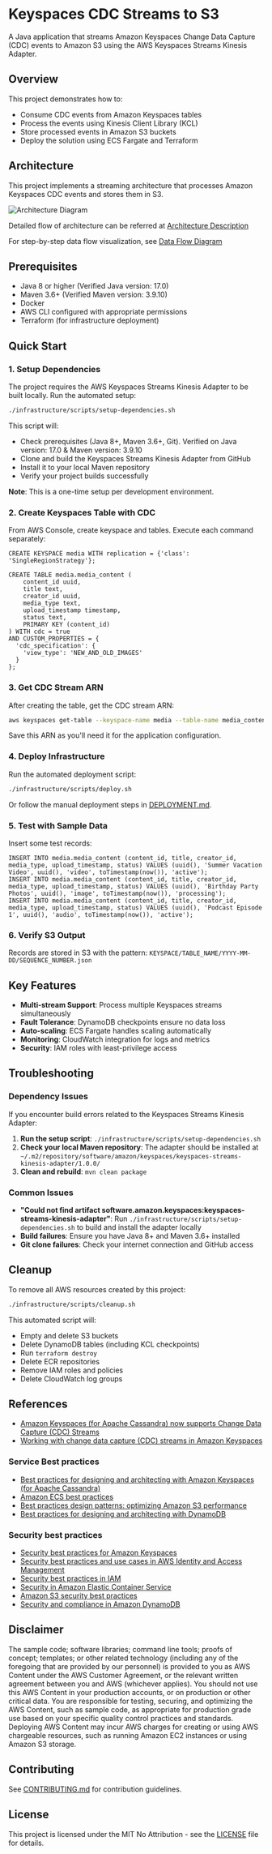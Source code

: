# Keyspaces CDC Streams to S3

A Java application that streams Amazon Keyspaces Change Data Capture (CDC) events to Amazon S3 using the AWS Keyspaces Streams Kinesis Adapter.

## Overview

This project demonstrates how to:
- Consume CDC events from Amazon Keyspaces tables
- Process the events using Kinesis Client Library (KCL)
- Store processed events in Amazon S3 buckets
- Deploy the solution using ECS Fargate and Terraform

## Architecture

This project implements a streaming architecture that processes Amazon Keyspaces CDC events and stores them in S3. 

![Architecture Diagram](architecture/keyspaces-cdc-s3-architecture-numbered.png)

Detailed flow of architecture can be referred at [Architecture Description](architecture/ARCHITECTURE.md)

For step-by-step data flow visualization, see [Data Flow Diagram](architecture/DATA_FLOW.md)

## Prerequisites

- Java 8 or higher (Verified Java version: 17.0)
- Maven 3.6+ (Verified Maven version: 3.9.10)
- Docker
- AWS CLI configured with appropriate permissions
- Terraform (for infrastructure deployment)

## Quick Start

### 1. Setup Dependencies

The project requires the AWS Keyspaces Streams Kinesis Adapter to be built locally. Run the automated setup:

```bash
./infrastructure/scripts/setup-dependencies.sh
```

This script will:
- Check prerequisites (Java 8+, Maven 3.6+, Git). Verified on Java version: 17.0 & Maven version: 3.9.10
- Clone and build the Keyspaces Streams Kinesis Adapter from GitHub
- Install it to your local Maven repository
- Verify your project builds successfully

**Note**: This is a one-time setup per development environment.

### 2. Create Keyspaces Table with CDC

From AWS Console, create keyspace and tables. Execute each command separately:

```cql
CREATE KEYSPACE media WITH replication = {'class': 'SingleRegionStrategy'};
```

```cql
CREATE TABLE media.media_content (
    content_id uuid,
    title text,
    creator_id uuid,
    media_type text,
    upload_timestamp timestamp,
    status text,
    PRIMARY KEY (content_id)
) WITH cdc = true
AND CUSTOM_PROPERTIES = {
  'cdc_specification': {
    'view_type': 'NEW_AND_OLD_IMAGES'
  }
};
```

### 3. Get CDC Stream ARN

After creating the table, get the CDC stream ARN:

```bash
aws keyspaces get-table --keyspace-name media --table-name media_content --query 'latestStreamArn' --output text
```

Save this ARN as you'll need it for the application configuration.

### 4. Deploy Infrastructure

Run the automated deployment script:

```bash
./infrastructure/scripts/deploy.sh
```

Or follow the manual deployment steps in [DEPLOYMENT.md](DEPLOYMENT.md).

### 5. Test with Sample Data

Insert some test records:

```cql
INSERT INTO media.media_content (content_id, title, creator_id, media_type, upload_timestamp, status) VALUES (uuid(), 'Summer Vacation Video', uuid(), 'video', toTimestamp(now()), 'active');
INSERT INTO media.media_content (content_id, title, creator_id, media_type, upload_timestamp, status) VALUES (uuid(), 'Birthday Party Photos', uuid(), 'image', toTimestamp(now()), 'processing');
INSERT INTO media.media_content (content_id, title, creator_id, media_type, upload_timestamp, status) VALUES (uuid(), 'Podcast Episode 1', uuid(), 'audio', toTimestamp(now()), 'active');
```

### 6. Verify S3 Output

Records are stored in S3 with the pattern: `KEYSPACE/TABLE_NAME/YYYY-MM-DD/SEQUENCE_NUMBER.json`

## Key Features

- **Multi-stream Support**: Process multiple Keyspaces streams simultaneously
- **Fault Tolerance**: DynamoDB checkpoints ensure no data loss
- **Auto-scaling**: ECS Fargate handles scaling automatically
- **Monitoring**: CloudWatch integration for logs and metrics
- **Security**: IAM roles with least-privilege access

## Troubleshooting

### Dependency Issues

If you encounter build errors related to the Keyspaces Streams Kinesis Adapter:

1. **Run the setup script**: `./infrastructure/scripts/setup-dependencies.sh`
2. **Check your local Maven repository**: The adapter should be installed at `~/.m2/repository/software/amazon/keyspaces/keyspaces-streams-kinesis-adapter/1.0.0/`
3. **Clean and rebuild**: `mvn clean package`

### Common Issues

- **"Could not find artifact software.amazon.keyspaces:keyspaces-streams-kinesis-adapter"**: Run `./infrastructure/scripts/setup-dependencies.sh` to build and install the adapter locally
- **Build failures**: Ensure you have Java 8+ and Maven 3.6+ installed
- **Git clone failures**: Check your internet connection and GitHub access

## Cleanup

To remove all AWS resources created by this project:

```bash
./infrastructure/scripts/cleanup.sh
```

This automated script will:
- Empty and delete S3 buckets
- Delete DynamoDB tables (including KCL checkpoints)
- Run `terraform destroy`
- Delete ECR repositories
- Remove IAM roles and policies
- Delete CloudWatch log groups


## References

- [Amazon Keyspaces (for Apache Cassandra) now supports Change Data Capture (CDC) Streams](https://aws.amazon.com/about-aws/whats-new/2025/07/amazon-keyspaces-apache-cassandra-cdc-streams/)
- [Working with change data capture (CDC) streams in Amazon Keyspaces](https://docs.aws.amazon.com/keyspaces/latest/devguide/cdc.html)

### Service Best practices

- [Best practices for designing and architecting with Amazon Keyspaces (for Apache Cassandra)](https://docs.aws.amazon.com/keyspaces/latest/devguide/best-practices.html)
- [Amazon ECS best practices](https://docs.aws.amazon.com/AmazonECS/latest/developerguide/ecs-best-practices.html)
- [Best practices design patterns: optimizing Amazon S3 performance](https://docs.aws.amazon.com/AmazonS3/latest/userguide/optimizing-performance.html)
- [Best practices for designing and architecting with DynamoDB](https://docs.aws.amazon.com/amazondynamodb/latest/developerguide/best-practices.html)

### Security best practices

- [Security best practices for Amazon Keyspaces](https://docs.aws.amazon.com/keyspaces/latest/devguide/best-practices-security.html)
- [Security best practices and use cases in AWS Identity and Access Management](https://docs.aws.amazon.com/IAM/latest/UserGuide/best-practices-use-cases.html)
- [Security best practices in IAM](https://docs.aws.amazon.com/IAM/latest/UserGuide/best-practices.html)
- [Security in Amazon Elastic Container Service](https://docs.aws.amazon.com/AmazonECS/latest/developerguide/security.html)
- [Amazon S3 security best practices](https://docs.aws.amazon.com/AmazonS3/latest/userguide/security-best-practices.html)
- [Security and compliance in Amazon DynamoDB](https://docs.aws.amazon.com/amazondynamodb/latest/developerguide/security.html)


## Disclaimer

The sample code; software libraries; command line tools; proofs of concept; templates; or other related technology (including any of the foregoing that are provided by our personnel) is provided to you as AWS Content under the AWS Customer Agreement, or the relevant written agreement between you and AWS (whichever applies). You should not use this AWS Content in your production accounts, or on production or other critical data. You are responsible for testing, securing, and optimizing the AWS Content, such as sample code, as appropriate for production grade use based on your specific quality control practices and standards. Deploying AWS Content may incur AWS charges for creating or using AWS chargeable resources, such as running Amazon EC2 instances or using Amazon S3 storage.

## Contributing

See [CONTRIBUTING.md](CONTRIBUTING.md) for contribution guidelines.

## License

This project is licensed under the MIT No Attribution - see the [LICENSE](LICENSE) file for details.
